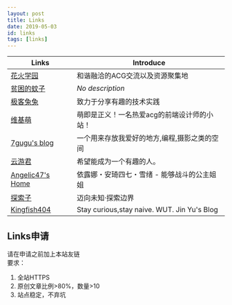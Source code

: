 ```yaml
---
layout: post
title: Links
date: 2019-05-03
id: links
tags: [links]
---
```


| Links | Introduce |
| - | - |
| [花火学园](https://www.say-huahuo.com/) | 和谐融洽的ACG交流以及资源聚集地 |
| [贫困的蚊子](https://blog.qwq.moe/) | *No description* |
| [极客兔兔](https://geektutu.com/) | 致力于分享有趣的技术实践 |
| [维基萌](https://www.wikimoe.com/) | 萌即是正义！一名热爱acg的前端设计师的小站！ |
| [7gugu's blog](https://www.7gugu.com/) | 一个用来存放我爱好的地方,编程,摄影之类的空间 |
| [云游君](https://www.yunyoujun.cn) | 希望能成为一个有趣的人。 |
| [Angelic47's Home](https://www.angelic47.com/) | 依露娜・安琦四七・雪绪 - 能够战斗的公主姐姐 |
| [探索子](https://beyondstars.xyz/) | 迈向未知·探索边界 |
| [Kingfish404](https://blog.kingfish404.cn/) | Stay curious,stay naive. WUT. Jin Yu's Blog |


## Links申请
请在申请之前加上本站友链   
要求：
1. 全站HTTPS
2. 原创文章比例>80%，数量>10
3. 站点稳定，不弃坑

